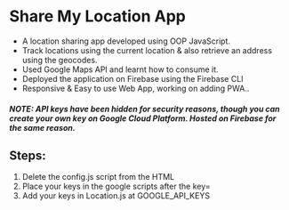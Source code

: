 # Share My Location App

- A location sharing app developed using OOP JavaScript.
- Track locations using the current location & also retrieve an address using the geocodes.
- Used Google Maps API and learnt how to consume it.
- Deployed the application on Firebase using the Firebase CLI
- Responsive & Easy to use Web App, working on adding PWA..

##### NOTE: API keys have been hidden for security reasons, though you can create your own key on Google Cloud Platform. Hosted on Firebase for the same reason.

## Steps:

1. Delete the config.js script from the HTML
2. Place your keys in the google scripts after the key=
3. Add your keys in Location.js at GOOGLE_API_KEYS
